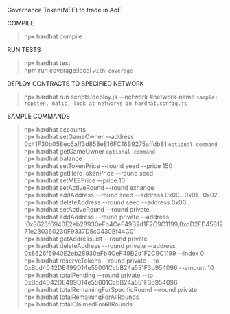 Governance Token(MEE) to trade in AoE

COMPILE

> npx hardhat compile

RUN TESTS

> npx hardhat test  
> npm run coverage:local `with coverage`

DEPLOY CONTRACTS TO SPECIFIED NETWORK

> npx hardhat run scripts/deploy.js --network #network-name  `sample: ropsten, matic, look at networks in hardhat.config.js`

SAMPLE COMMANDS

> npx hardhat accounts  
> npx hardhat setGameOwner --address 0x41F30b058ec6aff3d858eE16FC16B9275affdb81 `optional command`  
> npx hardhat getGameOwner `optional command`  
> npx hardhat balance  
> npx hardhat setTokenPrice --round seed --price 150  
> npx hardhat getHeroTokenPrice --round seed  
> npx hardhat setMEEPrice --price 10  
> npx hardhat setActiveRound --round exhange  
> npx hardhat addAddress --round seed --address 0x00.. 0x01.. 0x02..  
> npx hardhat deleteAddress --round seed --address 0x00..  
> npx hardhat setActiveRound --round private  
> npx hardhat addAddress --round private --address '0x8626f6940E2eb28930eFb4CeF49B2d1F2C9C1199,0xdD2FD4581271e230360230F9337D5c0430Bf44C0'  
> npx hardhat getAddressList --round private  
> npx hardhat deleteAddress --round private --address 0x8626f6940E2eb28930eFb4CeF49B2d1F2C9C1199 --index 0  
> npx hardhat reserveTokens --round private --to 0xBcd4042DE499D14e55001CcbB24a551F3b954096 --amount 10  
> npx hardhat totalPending  --round private --to 0xBcd4042DE499D14e55001CcbB24a551F3b954096  
> npx hardhat totalRemainingForSpecificRound --round private  
> npx hardhat totalRemainingForAllRounds  
> npx hardhat totalClaimedForAllRounds  
